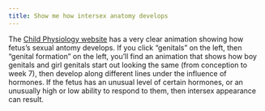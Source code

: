 ```yaml
---
title: Show me how intersex anatomy develops
---
```


The [Child Physiology website][1] has a very clear animation showing how fetus&#8217;s sexual antomy develops. If you click &#8220;genitals&#8221; on the left, then &#8220;genital formation&#8221; on the left, you&#8217;ll find an animation that shows how boy genitals and girl genitals start out looking the same (from conception to week 7), then develop along different lines under the influence of hormones. If the fetus has an unusual level of certain hormones, or an unusually high or low ability to respond to them, then intersex appearance can result.

 [1]: http://www.sickkids.ca/childphysiology/cpwp/Genital/genitaldevelopment.htm